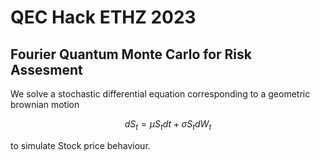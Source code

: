 # QEC Hack ETHZ 2023
## Fourier Quantum Monte Carlo for Risk Assesment

We solve a stochastic differential equation corresponding to a geometric brownian motion 
```math 
dS_t = \mu S_t dt + \sigma S_t dW_t
``` 
to simulate Stock price behaviour.



